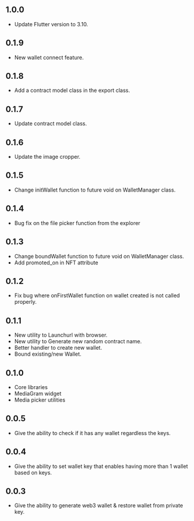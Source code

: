 ## 1.0.0

* Update Flutter version to 3.10.

## 0.1.9

* New wallet connect feature.

## 0.1.8

* Add a contract model class in the export class.

## 0.1.7

* Update contract model class.

## 0.1.6

* Update the image cropper.

## 0.1.5

* Change initWallet function to future void on WalletManager class.

## 0.1.4

* Bug fix on the file picker function from the explorer

## 0.1.3

* Change boundWallet function to future void on WalletManager class.
* Add promoted_on in NFT attribute

## 0.1.2

* Fix bug where onFirstWallet function on wallet created is not called properly.

## 0.1.1

* New utility to Launchurl with browser.
* New utility to Generate new random contract name.
* Better handler to create new wallet.
* Bound existing/new Wallet.

## 0.1.0

* Core libraries
* MediaGram widget
* Media picker utilities

## 0.0.5

* Give the ability to check if it has any wallet regardless the keys.

## 0.0.4

* Give the ability to set wallet key that enables having more than 1 wallet based on keys.

## 0.0.3

* Give the ability to generate web3 wallet & restore wallet from private key.
